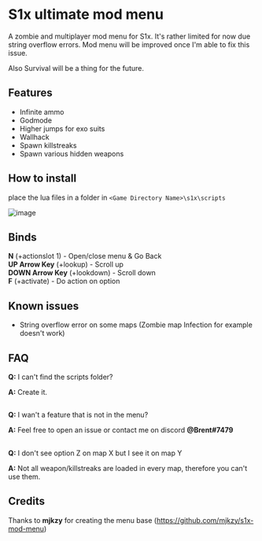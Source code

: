 # S1x ultimate mod menu
A zombie and multiplayer mod menu for S1x. It's rather limited for now due string overflow errors. Mod menu will be improved once I'm able to fix this issue.

Also Survival will be a thing for the future.

## Features
- Infinite ammo
- Godmode
- Higher jumps for exo suits
- Wallhack
- Spawn killstreaks
- Spawn various hidden weapons

## How to install
place the lua files in a folder in `<Game Directory Name>\s1x\scripts`

![image](https://user-images.githubusercontent.com/70229620/123557973-202ec600-d794-11eb-9fbd-6928ab35be0c.png)

## Binds
**N** (+actionslot 1) - Open/close menu & Go Back</br>
**UP Arrow Key** (+lookup) - Scroll up</br>
**DOWN Arrow Key** (+lookdown) - Scroll down</br>
**F** (+activate) - Do action on option

## Known issues
- String overflow error on some maps (Zombie map Infection for example doesn't work)

## FAQ
**Q:** I can't find the scripts folder?

**A:** Create it.
##
**Q:** I wan't a feature that is not in the menu?

**A:** Feel free to open an issue or contact me on discord **@Brent#7479**

##
**Q:** I don't see option Z on map X but I see it on map Y

**A:** Not all weapon/killstreaks are loaded in every map, therefore you can't use them.

## Credits
Thanks to **mjkzy** for creating the menu base (https://github.com/mjkzy/s1x-mod-menu) 
